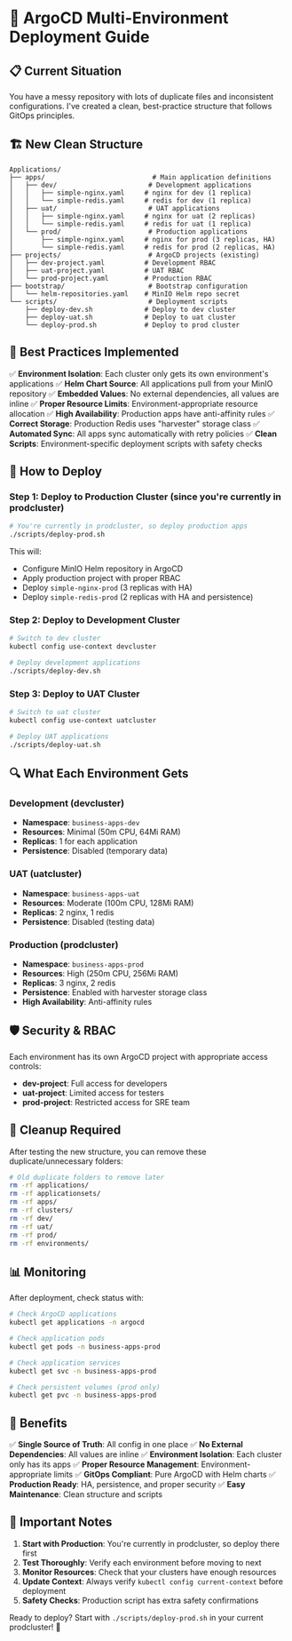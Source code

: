 # 🚀 ArgoCD Multi-Environment Deployment Guide

## 📋 Current Situation
You have a messy repository with lots of duplicate files and inconsistent configurations. I've created a clean, best-practice structure that follows GitOps principles.

## 🏗️ New Clean Structure

```
Applications/
├── apps/                           # Main application definitions
│   ├── dev/                       # Development applications
│   │   ├── simple-nginx.yaml     # nginx for dev (1 replica)
│   │   └── simple-redis.yaml     # redis for dev (1 replica)
│   ├── uat/                       # UAT applications
│   │   ├── simple-nginx.yaml     # nginx for uat (2 replicas)
│   │   └── simple-redis.yaml     # redis for uat (1 replica)
│   └── prod/                      # Production applications
│       ├── simple-nginx.yaml     # nginx for prod (3 replicas, HA)
│       └── simple-redis.yaml     # redis for prod (2 replicas, HA)
├── projects/                      # ArgoCD projects (existing)
│   ├── dev-project.yaml          # Development RBAC
│   ├── uat-project.yaml          # UAT RBAC
│   └── prod-project.yaml         # Production RBAC
├── bootstrap/                     # Bootstrap configuration
│   └── helm-repositories.yaml    # MinIO Helm repo secret
└── scripts/                       # Deployment scripts
    ├── deploy-dev.sh             # Deploy to dev cluster
    ├── deploy-uat.sh             # Deploy to uat cluster
    └── deploy-prod.sh            # Deploy to prod cluster
```

## 🎯 Best Practices Implemented

✅ **Environment Isolation**: Each cluster only gets its own environment's applications
✅ **Helm Chart Source**: All applications pull from your MinIO repository
✅ **Embedded Values**: No external dependencies, all values are inline
✅ **Proper Resource Limits**: Environment-appropriate resource allocation
✅ **High Availability**: Production apps have anti-affinity rules
✅ **Correct Storage**: Production Redis uses "harvester" storage class
✅ **Automated Sync**: All apps sync automatically with retry policies
✅ **Clean Scripts**: Environment-specific deployment scripts with safety checks

## 🚀 How to Deploy

### Step 1: Deploy to Production Cluster (since you're currently in prodcluster)

```bash
# You're currently in prodcluster, so deploy production apps
./scripts/deploy-prod.sh
```

This will:
- Configure MinIO Helm repository in ArgoCD
- Apply production project with proper RBAC
- Deploy `simple-nginx-prod` (3 replicas with HA)
- Deploy `simple-redis-prod` (2 replicas with HA and persistence)

### Step 2: Deploy to Development Cluster

```bash
# Switch to dev cluster
kubectl config use-context devcluster

# Deploy development applications
./scripts/deploy-dev.sh
```

### Step 3: Deploy to UAT Cluster

```bash
# Switch to uat cluster
kubectl config use-context uatcluster

# Deploy UAT applications
./scripts/deploy-uat.sh
```

## 🔍 What Each Environment Gets

### Development (devcluster)
- **Namespace**: `business-apps-dev`
- **Resources**: Minimal (50m CPU, 64Mi RAM)
- **Replicas**: 1 for each application
- **Persistence**: Disabled (temporary data)

### UAT (uatcluster)
- **Namespace**: `business-apps-uat`
- **Resources**: Moderate (100m CPU, 128Mi RAM)
- **Replicas**: 2 nginx, 1 redis
- **Persistence**: Disabled (testing data)

### Production (prodcluster)
- **Namespace**: `business-apps-prod`
- **Resources**: High (250m CPU, 256Mi RAM)
- **Replicas**: 3 nginx, 2 redis
- **Persistence**: Enabled with harvester storage class
- **High Availability**: Anti-affinity rules

## 🛡️ Security & RBAC

Each environment has its own ArgoCD project with appropriate access controls:

- **dev-project**: Full access for developers
- **uat-project**: Limited access for testers
- **prod-project**: Restricted access for SRE team

## 🧹 Cleanup Required

After testing the new structure, you can remove these duplicate/unnecessary folders:

```bash
# Old duplicate folders to remove later
rm -rf applications/
rm -rf applicationsets/
rm -rf apps/
rm -rf clusters/
rm -rf dev/
rm -rf uat/
rm -rf prod/
rm -rf environments/
```

## 📊 Monitoring

After deployment, check status with:

```bash
# Check ArgoCD applications
kubectl get applications -n argocd

# Check application pods
kubectl get pods -n business-apps-prod

# Check application services
kubectl get svc -n business-apps-prod

# Check persistent volumes (prod only)
kubectl get pvc -n business-apps-prod
```

## 🎉 Benefits

✅ **Single Source of Truth**: All config in one place
✅ **No External Dependencies**: All values are inline
✅ **Environment Isolation**: Each cluster only has its apps
✅ **Proper Resource Management**: Environment-appropriate limits
✅ **GitOps Compliant**: Pure ArgoCD with Helm charts
✅ **Production Ready**: HA, persistence, and proper security
✅ **Easy Maintenance**: Clean structure and scripts

## 🚨 Important Notes

1. **Start with Production**: You're currently in prodcluster, so deploy there first
2. **Test Thoroughly**: Verify each environment before moving to next
3. **Monitor Resources**: Check that your clusters have enough resources
4. **Update Context**: Always verify `kubectl config current-context` before deployment
5. **Safety Checks**: Production script has extra safety confirmations

Ready to deploy? Start with `./scripts/deploy-prod.sh` in your current prodcluster! 🚀
